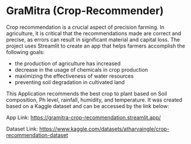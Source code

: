 # GraMitra (Crop-Recommender)

Crop recommendation is a crucial aspect of precision farming. In agriculture, it is critical that the recommendations made are correct and precise, as errors can result in significant material and capital loss. The project uses Streamlit to create an app that helps farmers accomplish the following goals:

* the production of agriculture has increased
* decrease in the usage of chemicals in crop production
* maximizing the effectiveness of water resources
* preventing soil degradation in cultivated land

This Application recommends the best crop to plant based on Soil composition, Ph level, rainfall, humidity, and temperature. It was created based on a Kaggle dataset and can be accessed by the link below:

App Link: https://gramitra-crop-recommendation.streamlit.app/

Dataset Link: https://www.kaggle.com/datasets/atharvaingle/crop-recommendation-dataset

 

 

